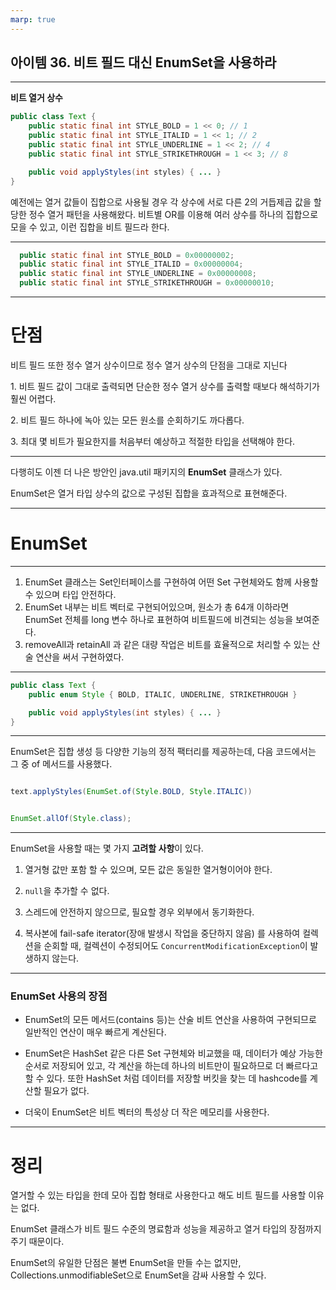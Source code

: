 ```yaml
---
marp: true
---
```


## **아이템 36. 비트 필드 대신 EnumSet을 사용하라**

---

**비트 열거 상수**

```java
public class Text {
    public static final int STYLE_BOLD = 1 << 0; // 1
    public static final int STYLE_ITALID = 1 << 1; // 2
    public static final int STYLE_UNDERLINE = 1 << 2; // 4
    public static final int STYLE_STRIKETHROUGH = 1 << 3; // 8

    public void applyStyles(int styles) { ... }
}
```


예전에는 열거 값들이 집합으로 사용될 경우 각 상수에 서로 다른 2의 거듭제곱 값을 할당한 정수 열거 패턴을 사용해왔다. 
비트별 OR를 이용해 여러 상수를 하나의 집합으로 모을 수 있고, 이런 집합을 비트 필드라 한다.

---

```java
  public static final int STYLE_BOLD = 0x00000002;
  public static final int STYLE_ITALID = 0x00000004;
  public static final int STYLE_UNDERLINE = 0x00000008;
  public static final int STYLE_STRIKETHROUGH = 0x00000010;
```
---


# 단점

비트 필드 또한 정수 열거 상수이므로 정수 열거 상수의 단점을 그대로 지닌다

1. 비트 필드 값이 그대로 출력되면 단순한 정수 열거 상수를 출력할 때보다 해석하기가 훨씬 어렵다.

2. 비트 필드 하나에 녹아 있는 모든 원소를 순회하기도 까다롭다.

3. 최대 몇 비트가 필요한지를 처음부터 예상하고 적절한 타입을 선택해야 한다.

---

다행히도 이젠 더 나은 방안인 java.util 패키지의 **EnumSet** 클래스가 있다. 

EnumSet은 열거 타입 상수의 값으로 구성된 집합을 효과적으로 표현해준다.

---

# EnumSet

---


1. EnumSet 클래스는 Set인터페이스를 구현하여 어떤 Set 구현체와도 함께 사용할 수 있으며 타입 안전하다.
2. EnumSet 내부는 비트 벡터로 구현되어있으며, 원소가 총 64개 이하라면 EnumSet 전체를 long 변수 하나로 표현하여 비트필드에 비견되는 성능을 보여준다.
3. removeAll과 retainAll 과 같은 대량 작업은 비트를 효율적으로 처리할 수 있는 산술 연산을 써서 구현하였다.

---



```java
public class Text {
    public enum Style { BOLD, ITALIC, UNDERLINE, STRIKETHROUGH } 

    public void applyStyles(int styles) { ... }
}
```

---


EnumSet은 집합 생성 등 다양한 기능의 정적 팩터리를 제공하는데, 다음 코드에서는 그 중 of 메서드를 사용했다.

```java

text.applyStyles(EnumSet.of(Style.BOLD, Style.ITALIC))

```

```java

EnumSet.allOf(Style.class);

```

---

EnumSet을 사용할 때는 몇 가지 **고려할 사항**이 있다.



1. 열거형 값만 포함 할 수 있으며, 모든 값은 동일한 열거형이어야 한다.

2. `null`을 추가할 수 없다.

3. 스레드에 안전하지 않으므로, 필요할 경우 외부에서 동기화한다.

4. 복사본에 fail-safe iterator(장애 발생시 작업을 중단하지 않음) 를 사용하여 컬렉션을 순회할 때, 컬렉션이 수정되어도 `ConcurrentModificationException`이 발생하지 않는다.

---


### EnumSet 사용의 장점

- EnumSet의 모든 메서드(contains 등)는 산술 비트 연산을 사용하여 구현되므로 일반적인 연산이 매우 빠르게 계산된다.

 - EnumSet은 HashSet 같은 다른 Set 구현체와 비교했을 때, 데이터가 예상 가능한 순서로 저장되어 있고, 각 계산을 하는데 하나의 비트만이 필요하므로 더 빠르다고 할 수 있다. 또한 HashSet 처럼 데이터를 저장할 버킷을 찾는 데 hashcode를 계산할 필요가 없다.

- 더욱이 EnumSet은 비트 벡터의 특성상 더 작은 메모리를 사용한다.

---

# 정리

 열거할 수 있는 타입을 한데 모아 집합 형태로 사용한다고 해도 비트 필드를 사용할 이유는 없다. 

EnumSet 클래스가 비트 필드 수준의 명료함과 성능을 제공하고 열거 타입의 장점까지 주기 때문이다.

EnumSet의 유일한 단점은 불변 EnumSet을 만들 수는 없지만, Collections.unmodifiableSet으로 EnumSet을 감싸 사용할 수 있다.